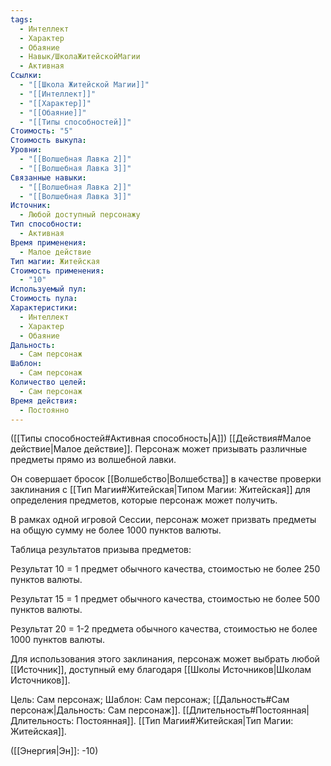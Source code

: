 ```yaml
---
tags:
  - Интеллект
  - Характер
  - Обаяние
  - Навык/ШколаЖитейскойМагии
  - Активная
Ссылки:
  - "[[Школа Житейской Магии]]"
  - "[[Интеллект]]"
  - "[[Характер]]"
  - "[[Обаяние]]"
  - "[[Типы способностей]]"
Стоимость: "5"
Стоимость выкупа: 
Уровни:
  - "[[Волшебная Лавка 2]]"
  - "[[Волшебная Лавка 3]]"
Связанные навыки:
  - "[[Волшебная Лавка 2]]"
  - "[[Волшебная Лавка 3]]"
Источник:
  - Любой доступный персонажу
Тип способности:
  - Активная
Время применения:
  - Малое действие
Тип магии: Житейская
Стоимость применения:
  - "10"
Используемый пул: 
Стоимость пула: 
Характеристики:
  - Интеллект
  - Характер
  - Обаяние
Дальность:
  - Сам персонаж
Шаблон:
  - Сам персонаж
Количество целей:
  - Сам персонаж
Время действия:
  - Постоянно
---
```

([[Типы способностей#Активная способность|А]]) [[Действия#Малое действие|Малое действие]]. Персонаж может призывать различные предметы прямо из волшебной лавки. 

Он совершает бросок [[Волшебство|Волшебства]] в качестве проверки заклинания с [[Тип Магии#Житейская|Типом Магии: Житейская]] для определения предметов, которые персонаж может получить. 

В рамках одной игровой Сессии, персонаж может призвать предметы на общую сумму не более 1000 пунктов валюты. 

Таблица результатов призыва предметов:

Результат 10 = 1 предмет обычного качества, стоимостью не более 250 пунктов валюты.

Результат 15 = 1 предмет обычного качества, стоимостью не более 500 пунктов валюты.

Результат 20 = 1-2 предмета обычного качества, стоимостью не более 1000 пунктов валюты. 

Для использования этого заклинания, персонаж может выбрать любой [[Источник]], доступный ему благодаря [[Школы Источников|Школам Источников]].

Цель: Сам персонаж; Шаблон: Сам персонаж; [[Дальность#Сам персонаж|Дальность: Сам персонаж]].   [[Длительность#Постоянная|Длительность: Постоянная]]. [[Тип Магии#Житейская|Тип Магии: Житейская]].

([[Энергия|Эн]]: -10)